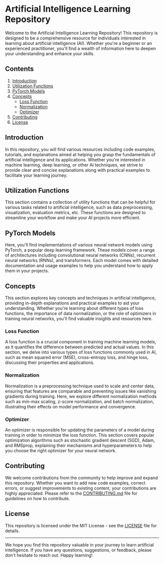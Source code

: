 # Artificial Intelligence Learning Repository

Welcome to the Artificial Intelligence Learning Repository! This repository is designed to be a comprehensive resource for individuals interested in learning about artificial intelligence (AI). Whether you're a beginner or an experienced practitioner, you'll find a wealth of information here to deepen your understanding and enhance your skills.

## Contents

1. [Introduction](#introduction)
2. [Utilization Functions](#utilization-functions)
3. [PyTorch Models](#pytorch-models)
4. [Concepts](#concepts)
    - [Loss Function](#loss-function)
    - [Normalization](#normalization)
    - [Optimizer](#optimizer)
5. [Contributing](#contributing)
6. [License](#license)

## Introduction

In this repository, you will find various resources including code examples, tutorials, and explanations aimed at helping you grasp the fundamentals of artificial intelligence and its applications. Whether you're interested in machine learning, deep learning, or other AI techniques, we strive to provide clear and concise explanations along with practical examples to facilitate your learning journey.

## Utilization Functions

This section contains a collection of utility functions that can be helpful for various tasks related to artificial intelligence, such as data preprocessing, visualization, evaluation metrics, etc. These functions are designed to streamline your workflow and make your AI projects more efficient.

## PyTorch Models

Here, you'll find implementations of various neural network models using PyTorch, a popular deep learning framework. These models cover a range of architectures including convolutional neural networks (CNNs), recurrent neural networks (RNNs), and transformers. Each model comes with detailed documentation and usage examples to help you understand how to apply them in your projects.

## Concepts

This section explores key concepts and techniques in artificial intelligence, providing in-depth explanations and practical examples to aid your understanding. Whether you're learning about different types of loss functions, the importance of data normalization, or the role of optimizers in training neural networks, you'll find valuable insights and resources here.

### Loss Function

A loss function is a crucial component in training machine learning models, as it quantifies the difference between predicted and actual values. In this section, we delve into various types of loss functions commonly used in AI, such as mean squared error (MSE), cross-entropy loss, and hinge loss, discussing their properties and applications.

### Normalization

Normalization is a preprocessing technique used to scale and center data, ensuring that features are comparable and preventing issues like vanishing gradients during training. Here, we explore different normalization methods such as min-max scaling, z-score normalization, and batch normalization, illustrating their effects on model performance and convergence.

### Optimizer

An optimizer is responsible for updating the parameters of a model during training in order to minimize the loss function. This section covers popular optimization algorithms such as stochastic gradient descent (SGD), Adam, and RMSprop, explaining their mechanisms and hyperparameters to help you choose the right optimizer for your neural network.

## Contributing

We welcome contributions from the community to help improve and expand this repository. Whether you want to add new code examples, correct errors, or suggest improvements to existing content, your contributions are highly appreciated. Please refer to the [CONTRIBUTING.md](CONTRIBUTING.md) file for guidelines on how to contribute.

## License

This repository is licensed under the MIT License - see the [LICENSE](LICENSE) file for details.

---

We hope you find this repository valuable in your journey to learn artificial intelligence. If you have any questions, suggestions, or feedback, please don't hesitate to reach out. Happy learning!
